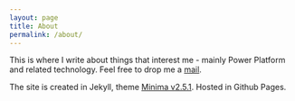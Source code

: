 ```yaml
---
layout: page
title: About
permalink: /about/
---
```


This is where I write about things that interest me - mainly Power Platform and related technology. Feel free to drop me a [mail](mailto:andreas.adner@mavrix.se).

The site is created in Jekyll, theme [Minima v2.5.1](https://github.com/jekyll/minima/blob/v2.5.1/). Hosted in Github Pages.


